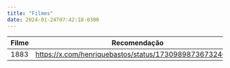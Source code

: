 ```yaml
---
title: "Filmes"
date: 2024-01-24T07:42:18-0300
---
```

| Filme | Recomendação |
| ---- | ---- |
| 1883 | https://x.com/henriquebastos/status/1730989873673240594 |
